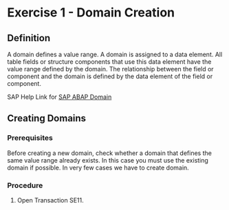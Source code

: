 # Exercise 1 - Domain Creation

## Definition
A domain defines a value range. A domain is assigned to a data element. All table fields or structure components that use this data element have the value range defined by the domain. The relationship between the field or component and the domain is defined by the data element of the field or component.

SAP Help Link for  [SAP ABAP Domain](https://help.sap.com/saphelp_SCM700_ehp02/helpdata/en/cf/21ede5446011d189700000e8322d00/content.htm?no_cache=true)

## Creating Domains
### Prerequisites
Before creating a new domain, check whether a domain that defines the same value range already exists. In this case you must use the existing domain if possible.
In very few cases we have to create domain.

### Procedure
1. Open Transaction SE11. 

